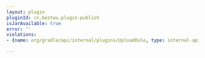 ```yaml
---
layout: plugin
pluginId: cn.bestwu.plugin-publish
isJarAvailable: true
error: ''
violations:
- {name: org/gradle/api/internal/plugins/UploadRule, type: internal-api-usage}

---
```

